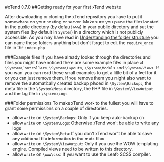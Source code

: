 #xTend 0.7.0
##Getting ready for your first xTend website

After downloading or cloning the xTend repository you have to put it somewhere on your hosting or server.
Make sure you place the files located in the public directory (by default `www`) in your public directory and put the system files (by default in `System`) in a directory which is not publicly accessible. As you may have read in [Understanding the folder structure](/0.7.x/2.%20Understanding%20the%20folder%20structure) you can name these folders anything but don't forget to edit the `require_once` file in the `index.php`

###Example files
If you have already looked through the directories and files you might have noticed there are some example files in place at `\System\Controllers`, `\System\Layouts`, `\System\Models` and `\System\Views`. If you want you can read these small examples to get a little bit of a feel for it or you can just remove them. If you remove them you might also want to remove the automatically created backup placed in `\System\Backups`, the meta file in the `\System\Meta` directory, the PHP file in `\System\ViewOutput` and the log file in `\System\Logs`

###Folder permissions
To make xTend work to the fullest you will have to grant some permissions on a couple of directories.  
* allow `write` on `\System\Backups`: Only if you keep auto-backup on  
* allow `write` on `\System\Logs`: Otherwise xTend won't be able to write any logs  
* allow `write` on `\System\Meta`: If you don't xTend won't be able to save any additonal file information in the meta files  
* allow `write` on `\System\ViewOutput`: Only if you use the WOW templating engine. Compiled views need to be written to this directory.  
* allow `write` on `\www\css`: If you want to use the Leafo SCSS compiler.  
